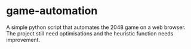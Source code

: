 # game-automation

A simple python script that automates the 2048 game on a web browser.
The project still need optimisations and the heuristic function needs improvement.
